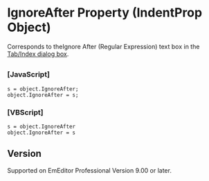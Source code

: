 # IgnoreAfter Property (IndentProp Object)

Corresponds to theIgnore After (Regular Expression) text box in the [Tab/Index dialog box](../../dlg/properties/general/indent/index).

## 

### \[JavaScript\]

```
s = object.IgnoreAfter;
object.IgnoreAfter = s;
```

### \[VBScript\]

```
s = object.IgnoreAfter
object.IgnoreAfter = s
```

## Version

Supported on EmEditor Professional Version 9.00 or later.
